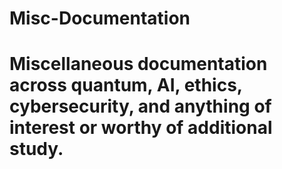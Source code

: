 # Misc-Documentation
# Miscellaneous documentation across quantum, AI, ethics, cybersecurity, and anything of interest or worthy of additional study. 
